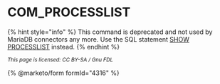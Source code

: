# COM\_PROCESSLIST

{% hint style="info" %}
This command is deprecated and not used by MariaDB connectors any more. Use the SQL statement [SHOW PROCESSLIST](../../sql-statements/administrative-sql-statements/show/show-processlist.md) instead.
{% endhint %}

<sub>_This page is licensed: CC BY-SA / Gnu FDL_</sub>

{% @marketo/form formId="4316" %}
